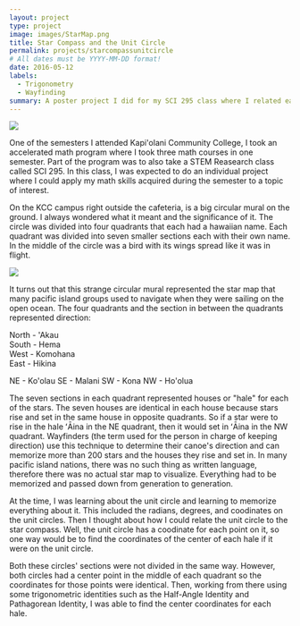 ```yaml
---
layout: project
type: project
image: images/StarMap.png
title: Star Compass and the Unit Circle
permalink: projects/starcompassunitcircle
# All dates must be YYYY-MM-DD format!
date: 2016-05-12
labels:
  - Trigonometry
  - Wayfinding
summary: A poster project I did for my SCI 295 class where I related each hale of the Hawaiian Star Compass to the unit circle.
---
```


<img class="ui image" src="{{ site.baseurl }}/images/StarCompassProject.png">

One of the semesters I attended Kapi'olani Community College, I took an accelerated math program where I took three math courses in one semester. Part of the program was to also take a STEM Reasearch class called SCI 295. In this class, I was expected to do an individual project where I could apply my math skills acquired during the semester to a topic of interest.

On the KCC campus right outside the cafeteria, is a big circular mural on the ground. I always wondered what it meant and the significance of it. The circle was divided into four quadrants that each had a hawaiian name. Each quadrant was divided into seven smaller sections each with their own name. In the middle of the circle was a bird with its wings spread like it was in flight.

<img class="ui medium right floated rounded image" src="{{ site.baseurl }}/images/KCCStarCompass.png">

It turns out that this strange circular mural represented the star map that many pacific island groups used to navigate when they were sailing on the open ocean. The four quadrants and the section in between the quadrants represented direction:

North - 'Akau            
South - Hema              
West  - Komohana          
East  - Hikina            

NE    - Ko'olau
SE    - Malani
SW    - Kona
NW    - Ho'olua

The seven sections in each quadrant represented houses or "hale" for each of the stars. The seven houses are identical in each house because stars rise and set in the same house in opposite quadrants. So if a star were to rise in the hale ʻĀina in the NE quadrant, then it would set in ʻĀina in the NW quadrant. Wayfinders (the term used for the person in charge of keeping direction) use this technique to determine their canoe's direction and can memorize more than 200 stars and the houses they rise and set in. In many pacific island nations, there was no such thing as written language, therefore there was no actual star map to visualize. Everything had to be memorized and passed down from generation to generation.

At the time, I was learning about the unit circle and learning to memorize everything about it. This included the radians, degrees, and coodinates on the unit circles. Then I thought about how I could relate the unit circle to the star compass. Well, the unit circle has a coodinate for each point on it, so one way would be to find the coordinates of the center of each hale if it were on the unit circle.

Both these circles' sections were not divided in the same way. However, both circles had a center point in the middle of each quadrant so the coordinates for those points were identical. Then, working from there using some trigonometric identities such as the Half-Angle Identity and Pathagorean Identity, I was able to find the center coordinates for each hale.
